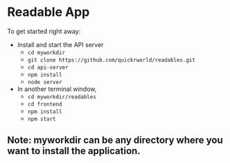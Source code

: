 # Readable App

To get started right away:

* Install and start the API server
    - `cd myworkdir`
    - `git clone https://github.com/quickrworld/readables.git`
    - `cd api-server`
    - `npm install`
    - `node server`
* In another terminal window,
    - `cd myworkdir/readables`
    - `cd frontend`
    - `npm install`
    - `npm start`

## Note: myworkdir can be any directory where you want to install the application.
